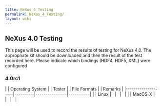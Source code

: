 ```yaml
---
title: NeXus 4 Testing
permalink: NeXus_4_Testing/
layout: wiki
---
```


NeXus 4.0 Testing
-----------------

This page will be used to record the results of testing for NeXus 4.0.
The appropriate kit should be downloaded and then the result of the test
recorded here. Please indicate which bindings (HDF4, HDF5, XML) were
configured

### 4.0rc1

| | Operating System | | Tester | | File Formats | | Remarks |
|--------------------|----------|----------------|-----------|
| | Linux            |          |                |           |
| | MacOS-X          |          |                |           |


